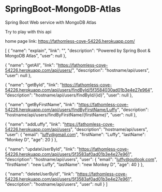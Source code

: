 # SpringBoot-MongoDB-Atlas
Spring Boot Web service with MongoDB Atlas

Try to play with this api

home page link: https://fathomless-cove-54226.herokuapp.com/

[
{
"name": "explain",
"link": "",
"description": "Powered by Spring Boot & MongoDB Atlas",
"user": null
},

{
"name": "getAll",
"link": "https://fathomless-cove-54226.herokuapp.com/api/users/",
"description": "hostname/api/users",
"user": null
},

{
"name": "getById",
"link": "https://fathomless-cove-54226.herokuapp.com/api/users/findById/5f3584030ad01b3e4e27e964",
"description": "hostname/api/users/findById/{id}",
"user": null
},

{
"name": "getByFirstName",
"link": "https://fathomless-cove-54226.herokuapp.com/api/users/findByFirstName/Luffy",
"description": "hostname/api/users/findByFirstName/{firstName}",
"user": null
},

{
"name": "addLuffy",
"link": "https://fathomless-cove-54226.herokuapp.com/api/users",
"description": "hostname/api/users",
"user": {
"email": "luffy@gmail.com",
"firstName": "Luffy",
"lastName": "Monkey D",
"age": 20
}
},

{
"name": "updateUserById",
"link": "https://fathomless-cove-54226.herokuapp.com/api/users/5f3583af0ad01b3e4e27e961",
"description": "hostname/api/users",
"user": {
"email": "luffy@outlook.com",
"firstName": "new Luffy",
"lastName": "new Monkey D",
"age": 40
}
},

{
"name": "deleteUserById",
"link": "https://fathomless-cove-54226.herokuapp.com/api/users/5f3583af0ad01b3e4e27e961",
"description": "hostname/api/users",
"user": null
}
]
